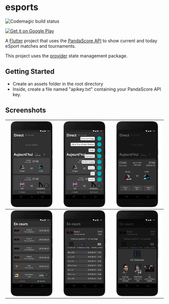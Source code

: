 # esports

![Codemagic build status](https://api.codemagic.io/apps/5f4e97389c7311000ee8e544/5f4e97389c7311000ee8e543/status_badge.svg)

<a href='https://play.google.com/store/apps/details?id=com.mickaelhernandez.esports&pcampaignid=pcampaignidMKT-Other-global-all-co-prtnr-py-PartBadge-Mar2515-1'><img alt='Get it on Google Play' src='https://play.google.com/intl/en_us/badges/static/images/badges/en_badge_web_generic.png' width=150/></a>

A [Flutter](https://flutter.dev/) project that uses the [PandaScore API](https://pandascore.co/) to show current and today eSport matches and tournaments.

This project uses the [provider](https://pub.dev/packages/provider) state management package.


## Getting Started

 - Create an assets folder in the root directory
 - Inside, create a file named "apikey.txt" containing your PandaScore API key.

## Screenshots


| ![Matches](android/fastlane/metadata/android/en-US/images/phoneScreenshots/Nexus%206P-matches.png  "Matches") | ![Games button](android/fastlane/metadata/android/en-US/images/phoneScreenshots/Nexus%206P-gamesButton.png  "Games button") | ![Match](android/fastlane/metadata/android/en-US/images/phoneScreenshots/Nexus%206P-match.png  "Match") |
|---|---|---|
| ![Tournaments](android/fastlane/metadata/android/en-US/images/phoneScreenshots/Nexus%206P-tournaments.png  "Tournaments") | ![Tournament](android/fastlane/metadata/android/en-US/images/phoneScreenshots/Nexus%206P-tournament.png  "Tournament") | ![Roster](android/fastlane/metadata/android/en-US/images/phoneScreenshots/Nexus%206P-roster.png  "Roster")  |
